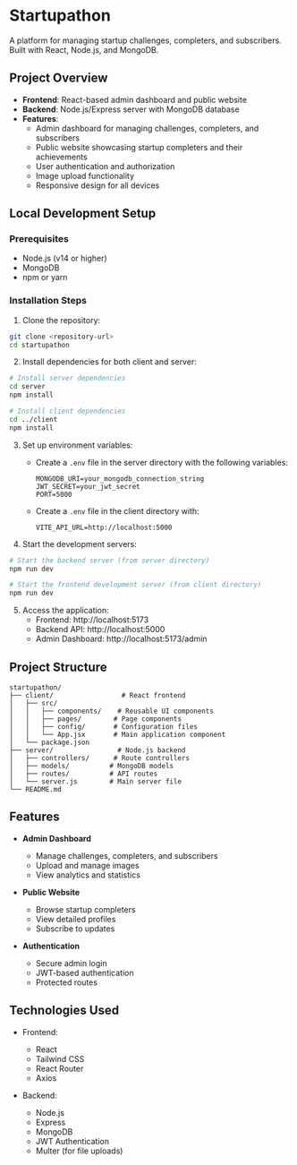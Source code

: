 # Startupathon

A platform for managing startup challenges, completers, and subscribers. Built with React, Node.js, and MongoDB.

## Project Overview

- **Frontend**: React-based admin dashboard and public website
- **Backend**: Node.js/Express server with MongoDB database
- **Features**:
  - Admin dashboard for managing challenges, completers, and subscribers
  - Public website showcasing startup completers and their achievements
  - User authentication and authorization
  - Image upload functionality
  - Responsive design for all devices

## Local Development Setup

### Prerequisites
- Node.js (v14 or higher)
- MongoDB
- npm or yarn

### Installation Steps

1. Clone the repository:
```bash
git clone <repository-url>
cd startupathon
```

2. Install dependencies for both client and server:
```bash
# Install server dependencies
cd server
npm install

# Install client dependencies
cd ../client
npm install
```

3. Set up environment variables:
   - Create a `.env` file in the server directory with the following variables:
     ```
     MONGODB_URI=your_mongodb_connection_string
     JWT_SECRET=your_jwt_secret
     PORT=5000
     ```
   - Create a `.env` file in the client directory with:
     ```
     VITE_API_URL=http://localhost:5000
     ```

4. Start the development servers:
```bash
# Start the backend server (from server directory)
npm run dev

# Start the frontend development server (from client directory)
npm run dev
```

5. Access the application:
   - Frontend: http://localhost:5173
   - Backend API: http://localhost:5000
   - Admin Dashboard: http://localhost:5173/admin

## Project Structure

```
startupathon/
├── client/                 # React frontend
│   ├── src/
│   │   ├── components/    # Reusable UI components
│   │   ├── pages/        # Page components
│   │   ├── config/       # Configuration files
│   │   └── App.jsx       # Main application component
│   └── package.json
├── server/                # Node.js backend
│   ├── controllers/      # Route controllers
│   ├── models/          # MongoDB models
│   ├── routes/          # API routes
│   └── server.js        # Main server file
└── README.md
```

## Features

- **Admin Dashboard**
  - Manage challenges, completers, and subscribers
  - Upload and manage images
  - View analytics and statistics

- **Public Website**
  - Browse startup completers
  - View detailed profiles
  - Subscribe to updates

- **Authentication**
  - Secure admin login
  - JWT-based authentication
  - Protected routes

## Technologies Used

- Frontend:
  - React
  - Tailwind CSS
  - React Router
  - Axios

- Backend:
  - Node.js
  - Express
  - MongoDB
  - JWT Authentication
  - Multer (for file uploads) 
